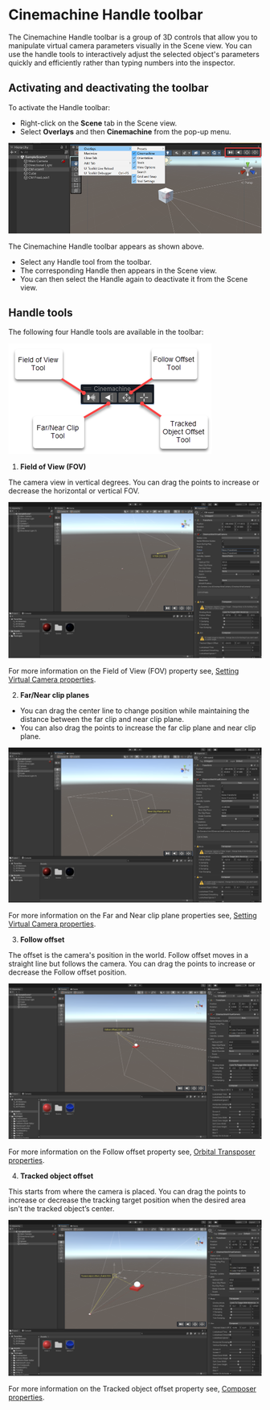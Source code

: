 # Cinemachine Handle toolbar

The Cinemachine Handle toolbar is a group of 3D controls that allow you to manipulate virtual camera parameters visually in the Scene view. You can use the handle tools to interactively adjust the selected object's parameters quickly and efficiently rather than typing numbers into the inspector.

## Activating and deactivating the toolbar

To activate the Handle toolbar:

* Right-click on the **Scene** tab in the Scene view.
* Select **Overlays** and then **Cinemachine** from the pop-up menu.

![overlays-menu](images/overlays-menu.png)

The Cinemachine Handle toolbar appears as shown above.
* Select any Handle tool from the toolbar.
* The corresponding Handle then appears in the Scene view.
* You can then select the Handle again to deactivate it from the Scene view.

## Handle tools

The following four Handle tools are available in the toolbar:

![handle-toolbar](images/handle-toolbar.png)

1. **Field of View (FOV)**

The camera view in vertical degrees. You can drag the points to increase or decrease the horizontal or vertical FOV.

![FOV](images/FOV.png)

For more information on the Field of View (FOV) property see, [Setting Virtual Camera properties](https://docs.unity3d.com/Packages/com.unity.cinemachine@2.8/manual/CinemachineVirtualCamera.html).

2. **Far/Near clip planes**

* You can drag the center line to change position while maintaining the distance between the far clip and near clip plane.
* You can also drag the points to increase the far clip plane and near clip plane.

![clip-plane](images/clip-plane.png)

For more information on the Far and Near clip plane properties see, [Setting Virtual Camera properties](https://docs.unity3d.com/Packages/com.unity.cinemachine@2.8/manual/CinemachineVirtualCamera.html).

3. **Follow offset**

The offset is the camera's position in the world. Follow offset moves in a straight line but follows the camera. You can drag the points to increase or decrease the Follow offset position.

![follow-offset](images/follow-offset.png)

For more information on the Follow offset property see, [Orbital Transposer properties](https://docs.unity3d.com/Packages/com.unity.cinemachine@2.8/manual/CinemachineBodyOrbitalTransposer.html).

4. **Tracked object offset**

This starts from where the camera is placed. You can drag the points to increase or decrease the tracking target position when the desired area isn't the tracked object’s center.

![tracked-object-offset](images/tracked-object-offset.png)

For more information on the Tracked object offset property see, [Composer properties](https://docs.unity3d.com/Packages/com.unity.cinemachine@2.8/manual/CinemachineAimComposer.html).
